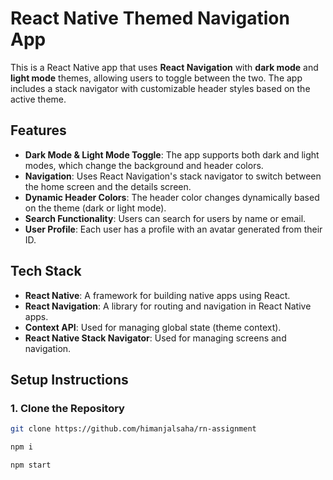 # React Native Themed Navigation App

This is a React Native app that uses **React Navigation** with **dark mode** and **light mode** themes, allowing users to toggle between the two. The app includes a stack navigator with customizable header styles based on the active theme.

## Features

- **Dark Mode & Light Mode Toggle**: The app supports both dark and light modes, which change the background and header colors.
- **Navigation**: Uses React Navigation's stack navigator to switch between the home screen and the details screen.
- **Dynamic Header Colors**: The header color changes dynamically based on the theme (dark or light mode).
- **Search Functionality**: Users can search for users by name or email.
- **User Profile**: Each user has a profile with an avatar generated from their ID.

## Tech Stack

- **React Native**: A framework for building native apps using React.
- **React Navigation**: A library for routing and navigation in React Native apps.
- **Context API**: Used for managing global state (theme context).
- **React Native Stack Navigator**: Used for managing screens and navigation.

## Setup Instructions

### 1. Clone the Repository

```bash
git clone https://github.com/himanjalsaha/rn-assignment
```

```bash
npm i
```


```bash
npm start

```
 
